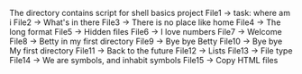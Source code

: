 The directory contains script for shell basics project
File1 -> task: where am i
File2 -> What's in there
File3 -> There is no place like home
File4 -> The long format
File5 -> Hidden files
File6 -> I love numbers
File7 -> Welcome
File8 -> Betty in my first directory
File9 -> Bye bye Betty
File10 -> Bye bye My first directory
 File11 -> Back to the future
 File12 -> Lists
 File13 -> File type
 File14 -> We are symbols, and inhabit symbols
 File15 -> Copy HTML files
